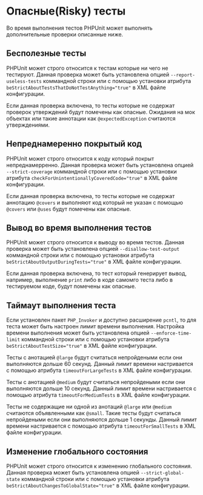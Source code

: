 # Опасные(Risky) тесты

Во время выполнения тестов PHPUnit может выполнять дополнительные проверки описанные ниже.

## Бесполезные тесты

PHPUnit может строго относится к тестам которые ни чего не тестируют. Данная проверка может быть установлена опцией `--report-useless-tests`
коммандной строки или с помощью установки атрибута `beStrictAboutTestsThatDoNotTestAnything="true"` в XML файле конфигурации.

Если данная проверка включена, то тесты которые не содержат проверок утверждений будут помечены как опасные. Ожидания на мок объектах или такие 
аннотации как `@expectedException` считаются утверждениями.

## Непреднамеренно покрытый код

PHPUnit может строго относится к коду который покрыт непреднамерренно. Данная проверка может быть установлена опцией `--strict-coverage`
коммандной строки или с помощью установки атрибута `checkForUnintentionallyCoveredCode="true"` в XML файле конфигурации.

Если данная проверка включена, то тесты которые не содержат аннотацию `@covers` и выполняют код который не указан с помощью `@covers` или `@uses` будут помечены как опасные.

## Вывод во время выполнения тестов

PHPUnit может строго относится к выводу во время тестов. Данная проверка может быть установлена опцией `--disallow-test-output`
коммандной строки или с помощью установки атрибута `beStrictAboutOutputDuringTests="true"` в XML файле конфигурации.

Если данная проверка включена, то тест который генерирует вывод, например, выполнение `print` либо в коде самомго теста либо в тестируемом коде, будут помечены как опасные.

## Таймаут выполнения теста

Если установлен пакет `PHP_Invoker` и доступно расширение `pcntl`, то для теста может быть настроен лимит времени выполнения.
Настройка времени выполнения может быть установлена опцией `--enforce-time-limit` коммандной строки или с помощью установки атрибута `beStrictAboutTestSize="true"` в XML файле конфигурации.

Тесты с анотацией `@large` будут считаться непройдеными если они выполняются дольше 60 секунд. Данный лимит времени настривается с помощью атрибута `timeoutForLargeTests` в XML файле конфигурации.

Тесты с анотацией `@medium` будут считаться непройдеными если они выполняются дольше 10 секунд. Данный лимит времени настривается с помощью атрибута `timeoutForMediumTests` в XML файле конфигурации.

Тесты не содержащие ни одной из анотаций `@large` или `@medium` считаются объявленными как `@small`. 
Такие тесты будут считаться непройдеными если они выполняются дольше 1 секунды. 
Данный лимит времени настривается с помощью атрибута `timeoutForSmallTests` в XML файле конфигурации.

## Изменение глобального состояния

PHPUnit может строго относится к изменению глобального состояния. Данная проверка может быть установлена опцией `--strict-global-state`
коммандной строки или с помощью установки атрибута `beStrictAboutChangesToGlobalState="true"` в XML файле конфигурации.
